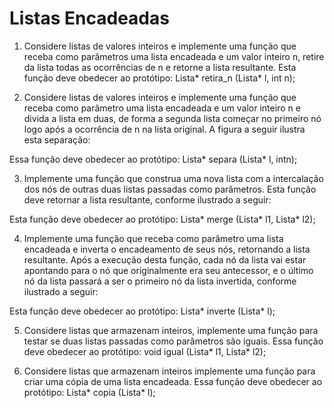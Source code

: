# Listas Encadeadas
 
1. Considere listas de valores inteiros e implemente uma função que receba como parâmetros uma
lista encadeada e um valor inteiro n, retire da lista todas as ocorrências de n e retorne a lista
resultante. Esta função deve obedecer ao protótipo: Lista* retira_n (Lista* l, int n);

2. Considere listas de valores inteiros e implemente uma função que receba como parâmetro uma
lista encadeada e um valor inteiro n e divida a lista em duas, de forma a segunda lista começar
no primeiro nó logo após a ocorrência de n na lista original. A figura a seguir ilustra esta
separação:

Essa função deve obedecer ao protótipo: Lista* separa (Lista* l, intn);

3. Implemente uma função que construa uma nova lista com a intercalação dos nós de outras duas
listas passadas como parâmetros. Esta função deve retornar a lista resultante, conforme
ilustrado a seguir:

Esta função deve obedecer ao protótipo: Lista* merge (Lista* l1, Lista* l2);

4. Implemente uma função que receba como parâmetro uma lista encadeada e inverta o
encadeamento de seus nós, retornando a lista resultante. Após a execução desta função, cada
nó da lista vai estar apontando para o nó que originalmente era seu antecessor, e o último nó da
lista passará a ser o primeiro nó da lista invertida, conforme ilustrado a seguir:

Esta função deve obedecer ao protótipo: Lista* inverte (Lista* l);

5. Considere listas que armazenam inteiros, implemente uma função para testar se
duas listas passadas como parâmetros são iguais. Essa função deve obedecer ao protótipo: void
igual (Lista* l1, Lista* l2);

6. Considere listas que armazenam inteiros implemente uma função para criar uma
cópia de uma lista encadeada. Essa função deve obedecer ao protótipo: Lista* copia (Lista* l);



